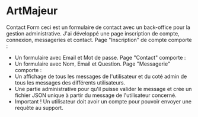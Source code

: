 # ArtMajeur
Contact Form
ceci est un formulaire de contact avec un back-office pour la gestion administrative.
J'ai développé une page inscription de compte, connexion, messageries et contact.
Page "Inscription" de compte comporte :
- Un formulaire avec Email et Mot de passe.
Page "Contact" comporte :
- Un formulaire avec Nom, Email et Question.
Page "Messagerie" comporte :
- Un affichage de tous les messages de l'utilisateur et du coté admin de tous les messages des différents utilisateurs.
- Une partie administrative pour qu'il puisse valider le message et crée un fichier JSON unique à partir du message de l'utilisateur concerné.
- Important ! Un utilisateur doit avoir un compte pour pouvoir envoyer une requête au support.
